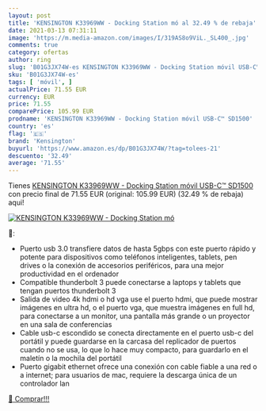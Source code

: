 ```yaml
---
layout: post
title: 'KENSINGTON K33969WW - Docking Station mó al 32.49 % de rebaja'
date: 2021-03-13 07:31:11
image: 'https://m.media-amazon.com/images/I/319AS8o9ViL._SL400_.jpg'
comments: true
category: ofertas
author: ring
slug: 'B01G3JX74W-es KENSINGTON K33969WW - Docking Station móvil USB-C™ SD1500'
sku: 'B01G3JX74W-es'
tags: [ 'móvil', ]
actualPrice: 71.55 EUR
currency: EUR
price: 71.55
comparePrice: 105.99 EUR
prodname: 'KENSINGTON K33969WW - Docking Station móvil USB-C™ SD1500'
country: 'es'
flag: '🇪🇸'
brand: 'Kensington'
buyurl: 'https://www.amazon.es/dp/B01G3JX74W/?tag=tolees-21'
descuento: '32.49'
average: '71.55'
---
```


Tienes [KENSINGTON K33969WW - Docking Station móvil USB-C™ SD1500](https://www.amazon.es/dp/B01G3JX74W/?tag=tolees-21) con precio final de  71.55 EUR (original: 105.99 EUR) (32.49 %  de rebaja) aqui!

[![KENSINGTON K33969WW - Docking Station mó](https://m.media-amazon.com/images/I/319AS8o9ViL._SL400_.jpg)](https://www.amazon.es/dp/B01G3JX74W/?tag=tolees-21)

🔎:

- Puerto usb 3.0 transfiere datos de hasta 5gbps con este puerto rápido y potente para dispositivos como teléfonos inteligentes, tablets, pen drives o la conexión de accesorios periféricos, para una mejor productividad en el ordenador
- Compatible thunderbolt 3 puede conectarse a laptops y tablets que tengan puertos thunderbolt 3
- Salida de video 4k hdmi o hd vga use el puerto hdmi, que puede mostrar imágenes en ultra hd, o el puerto vga, que muestra imágenes en full hd, para conectarse a un monitor, una pantalla más grande o un proyector en una sala de conferencias
- Cable usb-c escondido se conecta directamente en el puerto usb-c del portátil y puede guardarse en la carcasa del replicador de puertos cuando no se usa, lo que lo hace muy compacto, para guardarlo en el maletín o la mochila del portátil
- Puerto gigabit ethernet ofrece una conexión con cable fiable a una red o a internet; para usuarios de mac, requiere la descarga única de un controlador lan

[🛒 Comprar!!!](https://www.amazon.es/dp/B01G3JX74W/?tag=tolees-21)

